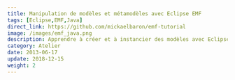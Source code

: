 ```yaml
---
title: Manipulation de modèles et métamodèles avec Eclipse EMF
tags: [Eclipse,EMF,Java]
direct_link: https://github.com/mickaelbaron/emf-tutorial
image: /images/emf_java.png
description: Apprendre à créer et à instancier des modèles avec Eclipse Modeling Framework (EMF).
category: Atelier
date: 2013-06-17
update: 2018-12-15
weight: 2
---
```

